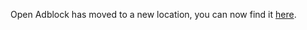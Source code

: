 
Open Adblock has moved to a new location, you can now find it [here](https://github.com/saagarjha/OpenAdblock).

